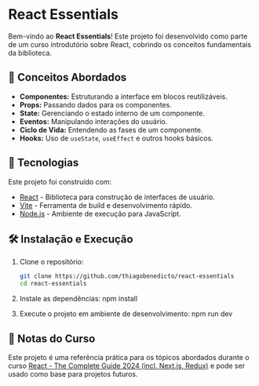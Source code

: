 # React Essentials

Bem-vindo ao **React Essentials**! Este projeto foi desenvolvido como parte de um curso introdutório sobre React, cobrindo os conceitos fundamentais da biblioteca.

## 🧠 Conceitos Abordados

- **Componentes:** Estruturando a interface em blocos reutilizáveis.
- **Props:** Passando dados para os componentes.
- **State:** Gerenciando o estado interno de um componente.
- **Eventos:** Manipulando interações do usuário.
- **Ciclo de Vida:** Entendendo as fases de um componente.
- **Hooks:** Uso de `useState`, `useEffect` e outros hooks básicos.

## 🚀 Tecnologias

Este projeto foi construído com:

- [React](https://reactjs.org/) - Biblioteca para construção de interfaces de usuário.
- [Vite](https://vitejs.dev/) - Ferramenta de build e desenvolvimento rápido.
- [Node.js](https://nodejs.org/) - Ambiente de execução para JavaScript.

## 🛠️ Instalação e Execução

1. Clone o repositório:
   ```bash
   git clone https://github.com/thiagobenedicto/react-essentials
   cd react-essentials
2. Instale as dependências:
   npm install

3. Execute o projeto em ambiente de desenvolvimento:
   npm run dev

## 📝 Notas do Curso
Este projeto é uma referência prática para os tópicos abordados durante o curso [React - The Complete Guide 2024 (incl. Next.js, Redux)](https://www.udemy.com/course/react-the-complete-guide-incl-redux/) e pode ser usado como base para projetos futuros.
